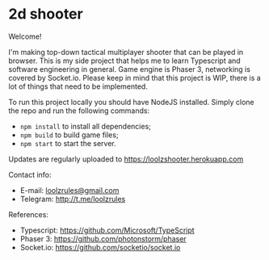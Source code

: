 # 2d shooter
Welcome!

I'm making top-down tactical multiplayer shooter that can be played in browser.
This is my side project that helps me to learn Typescript and software engineering in general.
Game engine is Phaser 3, networking is covered by Socket.io.
Please keep in mind that this project is WIP, there is a lot of things that need to be implemented.

To run this project locally you should have NodeJS installed.
Simply clone the repo and run the following commands:
- `npm install` to install all dependencies;
- `npm build` to build game files;
- `npm start` to start the server.

Updates are regularly uploaded to https://loolzshooter.herokuapp.com

Contact info:
- E-mail: loolzrules@gmail.com
- Telegram: http://t.me/loolzrules

References:
- Typescript: https://github.com/Microsoft/TypeScript
- Phaser 3: https://github.com/photonstorm/phaser
- Socket.io: https://github.com/socketio/socket.io
